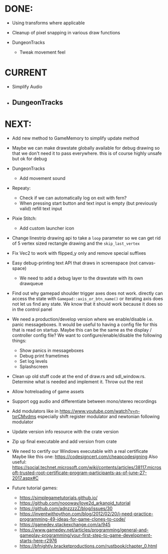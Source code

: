 # DONE:

* Using transforms where applicable
* Cleanup of pixel snapping in various draw functions

* DungeonTracks
  - Tweak movement feel

# CURRENT

* Simplify Audio

* DungeonTracks
  -

# NEXT:

* Add new method to GameMemory to simplify update method
* Maybe we can make drawstate globally available for debug drawing so that we don't need it to 
  pass everywhere. this is of course highly unsafe but ok for debug

* DungeonTracks
  - Add movement sound

* Repeaty:
  - Check if we can automatically log on exit with fern?
  - When pressing start button and text input is empty (but previously valid) refill text input
    
* Pixie Stitch: 
  - Add custom launcher icon


* Change linestrip drawing api to take a `loop` parameter so we can get rid of 5 vertex 
  sized rectangle drawing and the `skip_last_vertex` 
* Fix Vec2 to work with flipped_y only and remove special suffixes
* Easy debug-printing text API that draws in screenspace (not canvas-space)
  - We need to add a debug layer to the drawstate with its own drawqueue

* Find out why gamepad shoulder trigger axes does not work. directly can access the state 
  with `Gamepad::axis_or_btn_name()` or iterating axis does not let us find any state. We know that 
  it should work because it does so in the control panel


* We need a production/develop version where we enable/disable i.e. panic messageboxes. It would be 
  useful to having a config file for this that is read on startup. Maybe this can be the same as the 
  display / controller config file? We want to configure/enable/disable the following things:
  - Show panics in messageboxes
  - Debug print frametimes
  - Set log levels
  - Splashscreen
* Clean up old stuff code at the end of draw.rs and sdl_window.rs. 
  Determine what is needed and implement it. Throw out the rest 

* Allow hotreloading of game assets
* Support ogg audio and differentiate between mono/stereo recordings

* Add modulators like in https://www.youtube.com/watch?v=n-txrCMvdms especially shift register 
  modulator and newtonian following modulator

* Update version info resource with the crate version
* Zip up final executable and add version from crate
* We need to certify our Windows executable with a real certificate
  Maybe like this one:
  https://codesigncert.com/cheapcodesigning
  Also useful:
  https://social.technet.microsoft.com/wiki/contents/articles/38117.microsoft-trusted-root-certificate-program-participants-as-of-june-27-2017.aspx#C

* Future tutorial games:
  - https://simplegametutorials.github.io/
  - https://github.com/noooway/love2d_arkanoid_tutorial
  - https://github.com/adnzzzzZ/blog/issues/30
  - https://inventwithpython.com/blog/2012/02/20/i-need-practice-programming-49-ideas-for-game-clones-to-code/
  - https://gamedev.stackexchange.com/a/945
  - https://www.gamedev.net/articles/programming/general-and-gameplay-programming/your-first-step-to-game-development-starts-here-r2976
  - https://bfnightly.bracketproductions.com/rustbook/chapter_0.html


